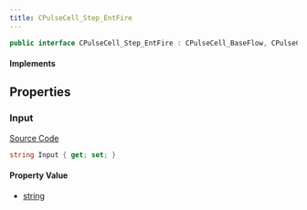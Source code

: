 ```yaml
---
title: CPulseCell_Step_EntFire
---
```


```csharp
public interface CPulseCell_Step_EntFire : CPulseCell_BaseFlow, CPulseCell_Base, ISchemaClass<CPulseCell_Base>, ISchemaClass<CPulseCell_BaseFlow>, ISchemaClass<CPulseCell_Step_EntFire>, ISchemaField, ISchemaClass, INativeHandle
```

#### Implements

## Properties

### Input

[Source Code](https://github.com/swiftly-solution/swiftlys2/blob/main/managed/src/SwiftlyS2.Generated/Schemas/Interfaces/CPulseCell_Step_EntFire.cs#L17)

```csharp
string Input { get; set; }
```

#### Property Value

- [string](https://learn.microsoft.com/dotnet/api/system.string)

